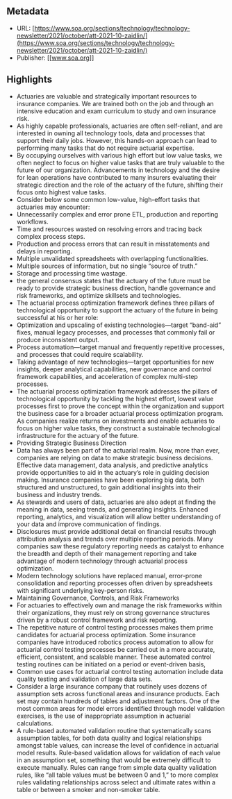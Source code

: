 ## Metadata
* URL: [https://www.soa.org/sections/technology/technology-newsletter/2021/october/att-2021-10-zaidlin/](https://www.soa.org/sections/technology/technology-newsletter/2021/october/att-2021-10-zaidlin/)
* Publisher: [[www.soa.org]]

## Highlights
* Actuaries are valuable and strategically important resources to insurance companies. We are trained both on the job and through an intensive education and exam curriculum to study and own insurance risk.
* As highly capable professionals, actuaries are often self-reliant, and are interested in owning all technology tools, data and processes that support their daily jobs. However, this hands-on approach can lead to performing many tasks that do not require actuarial expertise.
* By occupying ourselves with various high effort but low value tasks, we often neglect to focus on higher value tasks that are truly valuable to the future of our organization. Advancements in technology and the desire for lean operations have contributed to many insurers evaluating their strategic direction and the role of the actuary of the future, shifting their focus onto highest value tasks.
* Consider below some common low-value, high-effort tasks that actuaries may encounter:
* Unnecessarily complex and error prone ETL, production and reporting workflows.
* Time and resources wasted on resolving errors and tracing back complex process steps.
* Production and process errors that can result in misstatements and delays in reporting.
* Multiple unvalidated spreadsheets with overlapping functionalities.
* Multiple sources of information, but no single “source of truth.”
* Storage and processing time wastage.
* the general consensus states that the actuary of the future must be ready to provide strategic business direction, handle governance and risk frameworks, and optimize skillsets and technologies.
* The actuarial process optimization framework defines three pillars of technological opportunity to support the actuary of the future in being successful at his or her role:
* Optimization and upscaling of existing technologies—target “band-aid” fixes, manual legacy processes, and processes that commonly fail or produce inconsistent output.
* Process automation—target manual and frequently repetitive processes, and processes that could require scalability.
* Taking advantage of new technologies—target opportunities for new insights, deeper analytical capabilities, new governance and control framework capabilities, and acceleration of complex multi-step processes.
* The actuarial process optimization framework addresses the pillars of technological opportunity by tackling the highest effort, lowest value processes first to prove the concept within the organization and support the business case for a broader actuarial process optimization program. As companies realize returns on investments and enable actuaries to focus on higher value tasks, they construct a sustainable technological infrastructure for the actuary of the future.
* Providing Strategic Business Direction
* Data has always been part of the actuarial realm. Now, more than ever, companies are relying on data to make strategic business decisions. Effective data management, data analysis, and predictive analytics provide opportunities to aid in the actuary’s role in guiding decision making. Insurance companies have been exploring big data, both structured and unstructured, to gain additional insights into their business and industry trends.
* As stewards and users of data, actuaries are also adept at finding the meaning in data, seeing trends, and generating insights. Enhanced reporting, analytics, and visualization will allow better understanding of your data and improve communication of findings.
* Disclosures must provide additional detail on financial results through attribution analysis and trends over multiple reporting periods. Many companies saw these regulatory reporting needs as catalyst to enhance the breadth and depth of their management reporting and take advantage of modern technology through actuarial process optimization.
* Modern technology solutions have replaced manual, error-prone consolidation and reporting processes often driven by spreadsheets with significant underlying key-person risks.
* Maintaining Governance, Controls, and Risk Frameworks
* For actuaries to effectively own and manage the risk frameworks within their organizations, they must rely on strong governance structures driven by a robust control framework and risk reporting.
* The repetitive nature of control testing processes makes them prime candidates for actuarial process optimization. Some insurance companies have introduced robotics process automation to allow for actuarial control testing processes be carried out in a more accurate, efficient, consistent, and scalable manner. These automated control testing routines can be initiated on a period or event-driven basis,
* Common use cases for actuarial control testing automation include data quality testing and validation of large data sets.
* Consider a large insurance company that routinely uses dozens of assumption sets across functional areas and insurance products. Each set may contain hundreds of tables and adjustment factors. One of the most common areas for model errors identified through model validation exercises, is the use of inappropriate assumption in actuarial calculations.
* A rule-based automated validation routine that systematically scans assumption tables, for both data quality and logical relationships amongst table values, can increase the level of confidence in actuarial model results. Rule-based validation allows for validation of each value in an assumption set, something that would be extremely difficult to execute manually. Rules can range from simple data quality validation rules, like “all table values must be between 0 and 1,” to more complex rules validating relationships across select and ultimate rates within a table or between a smoker and non-smoker table.